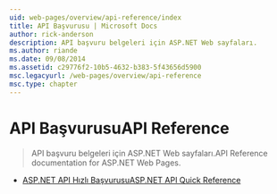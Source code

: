 ```yaml
---
uid: web-pages/overview/api-reference/index
title: API Başvurusu | Microsoft Docs
author: rick-anderson
description: API başvuru belgeleri için ASP.NET Web sayfaları.
ms.author: riande
ms.date: 09/08/2014
ms.assetid: c29776f2-10b5-4632-b383-5f43656d5900
msc.legacyurl: /web-pages/overview/api-reference
msc.type: chapter
---
```

<a name="api-reference"></a><span data-ttu-id="5f514-103">API Başvurusu</span><span class="sxs-lookup"><span data-stu-id="5f514-103">API Reference</span></span>
====================
> <span data-ttu-id="5f514-104">API başvuru belgeleri için ASP.NET Web sayfaları.</span><span class="sxs-lookup"><span data-stu-id="5f514-104">API Reference documentation for ASP.NET Web Pages.</span></span>


- [<span data-ttu-id="5f514-105">ASP.NET API Hızlı Başvurusu</span><span class="sxs-lookup"><span data-stu-id="5f514-105">ASP.NET API Quick Reference</span></span>](asp-net-web-pages-api-reference.md)
